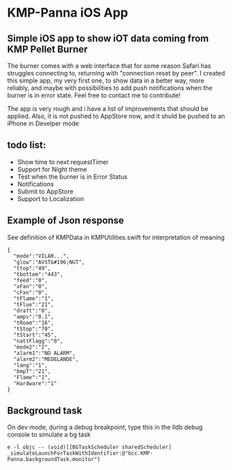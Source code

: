 # KMP-Panna iOS App
## Simple iOS app to show iOT data coming from KMP Pellet Burner

The burner comes with a web interface that for some reason Safari has struggles connecting to, returning with "connection reset by peer".
I created this simple app, my very first one, to show data in a better way, more reliably, and maybe with possibilities to add push notifications when the burner is in error state.
Feel free to contact me to contribute!

The app is very rough and i have a list of improvements that should be applied.
Also, it is not pushed to AppStore now, and it shuld be pushed to an iPhone in Develper mode

## todo list:

- Show time to next requestTimer
- Support for Night theme
- Test when the burner is in Error Status
- Notifications
- Submit to AppStore
- Support to Localization

## Example of Json response
See definition of KMPData in KMPUtilities.swift for interpretation of meaning
```
{
  "mode":"VILAR...",
  "glow":"AVST&#196;NGT",
  "ttop":"49",
  "tbottom":"443",
  "feed":"0",
  "xFan":"0",
  "cFan":"0",
  "tFlame":"1",
  "tFlue":"21",
  "draft":"0",
  "amps":"0.1",
  "tRoom":"16",
  "tStop":"70",
  "tStart":"45",
  "nattFlagg":"0",
  "mode2":"2",
  "alarm1":"NO ALARM",
  "alarm2":"MEDELANDE",
  "lang":"1",
  "bmpT":"21",
  "Flame":"1",
  "Hardware":"1"
}
```

## Background task
On dev mode, during a debug breakpoint, type this in the lldb debug console to simulate a bg task
```
e -l objc -- (void)[[BGTaskScheduler sharedScheduler] _simulateLaunchForTaskWithIdentifier:@"bcc.KMP-Panna.backgroundTask.monitor"]
```
